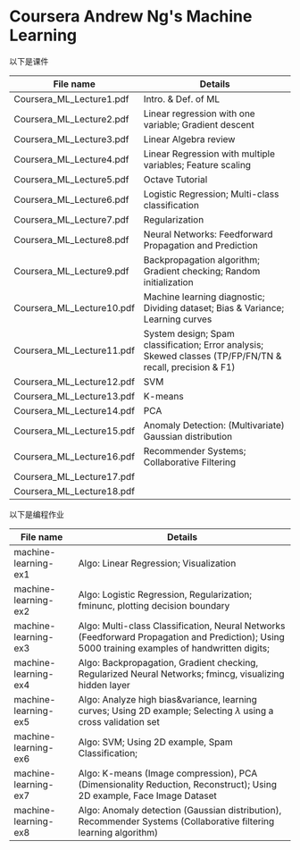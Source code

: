 # Coursera Andrew Ng's Machine Learning

以下是课件

| File name                   | Details                                  |
| --------------------------- | ---------------------------------------- |
| Coursera\_ML\_Lecture1.pdf  | Intro. & Def. of ML                      |
| Coursera\_ML\_Lecture2.pdf  | Linear regression with one variable; Gradient descent |
| Coursera\_ML\_Lecture3.pdf  | Linear Algebra review                    |
| Coursera\_ML\_Lecture4.pdf  | Linear Regression with multiple variables; Feature scaling |
| Coursera\_ML\_Lecture5.pdf  | Octave Tutorial                          |
| Coursera\_ML\_Lecture6.pdf  | Logistic Regression; Multi-class	classification |
| Coursera\_ML\_Lecture7.pdf  | Regularization                           |
| Coursera\_ML\_Lecture8.pdf  | Neural Networks: Feedforward Propagation and Prediction |
| Coursera\_ML\_Lecture9.pdf  | Backpropagation algorithm; Gradient checking; Random initialization |
| Coursera\_ML\_Lecture10.pdf | Machine learning diagnostic; Dividing dataset; Bias & Variance; Learning curves |
| Coursera\_ML\_Lecture11.pdf | System design; Spam classification; Error analysis; Skewed classes (TP/FP/FN/TN & recall, precision & F1) |
| Coursera\_ML\_Lecture12.pdf | SVM                                      |
| Coursera\_ML\_Lecture13.pdf | K-means                                  |
| Coursera\_ML\_Lecture14.pdf | PCA                                      |
| Coursera\_ML\_Lecture15.pdf | Anomaly Detection: (Multivariate) Gaussian distribution |
| Coursera\_ML\_Lecture16.pdf | Recommender Systems; Collaborative Filtering |
| Coursera\_ML\_Lecture17.pdf |                                          |
| Coursera\_ML\_Lecture18.pdf |                                          |

以下是编程作业

| File name            | Details                                  |
| -------------------- | ---------------------------------------- |
| machine-learning-ex1 | Algo: Linear Regression; Visualization   |
| machine-learning-ex2 | Algo: Logistic Regression, Regularization; fminunc, plotting decision boundary |
| machine-learning-ex3 | Algo: Multi-class Classification, Neural Networks (Feedforward Propagation and Prediction); Using 5000 training examples of handwritten digits; |
| machine-learning-ex4 | Algo: Backpropagation, Gradient checking, Regularized Neural Networks; fmincg, visualizing hidden layer |
| machine-learning-ex5 | Algo: Analyze high bias&variance, learning curves; Using 2D example; Selecting $\lambda$ using a cross validation set |
| machine-learning-ex6 | Algo: SVM; Using 2D example, Spam Classification; |
| machine-learning-ex7 | Algo: K-means (Image compression), PCA (Dimensionality Reduction, Reconstruct); Using 2D example, Face Image Dataset |
| machine-learning-ex8 | Algo: Anomaly detection (Gaussian distribution), Recommender Systems (Collaborative filtering learning algorithm) |
